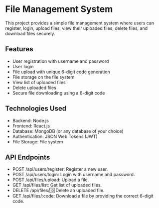 # File Management System

This project provides a simple file management system where users can register, login, upload files, view their uploaded files, delete files, and download files securely.

## Features

- User registration with username and password
- User login
- File upload with unique 6-digit code generation
- File storage on the file system
- View list of uploaded files
- Delete uploaded files
- Secure file downloading using a 6-digit code

## Technologies Used

- Backend: Node.js
- Frontend: React.js
- Database: MongoDB (or any database of your choice)
- Authentication: JSON Web Tokens (JWT)
- File Storage: File system

## API Endpoints
- POST /api/users/register: Register a new user.
- POST /api/users/login: Login with username and password.
- POST /api/files/upload: Upload a file.
- GET /api/files/list: Get list of uploaded files.
- DELETE /api/files/:id: Delete an uploaded file.
- GET /api/files/:code: Download a file by providing the correct 6-digit code.
